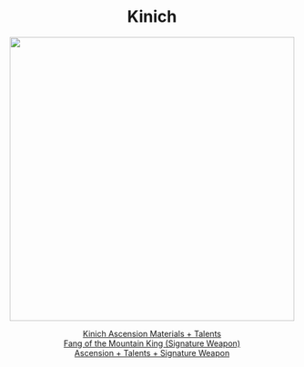 <body>
  <div align="center">
    <h1> Kinich </h1>
<img src="https://static.wikia.nocookie.net/theunitedorganizationtoonsheroes/images/6/64/Dhs509m-7ed96a44-cb99-4ad4-90e9-854e0bd82c24.png/revision/latest/scale-to-width-down/1200?cb=20240829051809" width=500>
<p></p>
<a href="">Kinich Ascension Materials + Talents</a><br>
<a href="">Fang of the Mountain King (Signature Weapon)</a><br>
<a href="">Ascension + Talents + Signature Weapon</a>
  
  </div>
</body>
